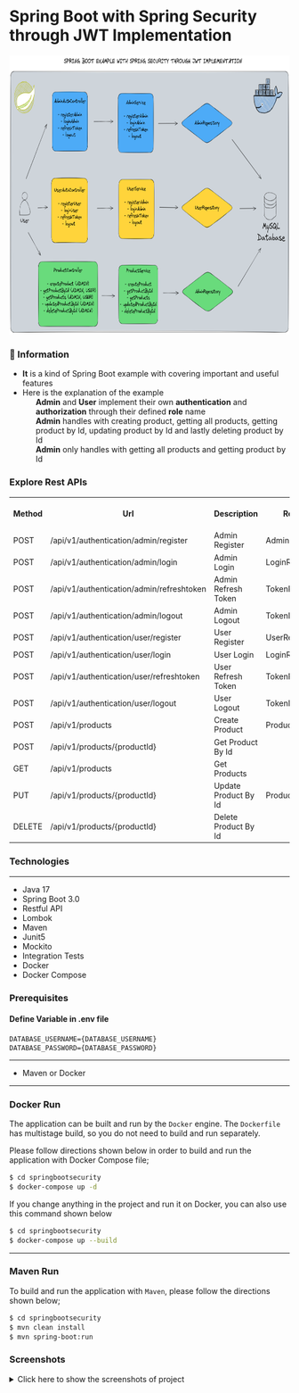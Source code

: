 # Spring Boot with Spring Security through JWT Implementation

<p align="center">
    <img src="screenshots/spring_boot_security_example_jwt_implementation.png" alt="Main Information" width="700" height="500">
</p>

### 📖 Information

<ul style="list-style-type:disc">
  <li><b>It</b> is a kind of Spring Boot example with covering important and useful features</li> 
  <li>Here is the explanation of the example
       <ul><b>Admin</b> and <b>User</b> implement their own <b>authentication</b> and <b>authorization</b> through their defined <b>role</b> name</ul>
       <ul><b>Admin</b> handles with creating product, getting all products, getting product by Id, updating product by Id and lastly deleting product by Id</ul>
       <ul><b>Admin</b> only handles with getting all products and getting product by Id</ul>
  </li>
</ul>

### Explore Rest APIs

<table style="width:100%">
  <tr>
      <th>Method</th>
      <th>Url</th>
      <th>Description</th>
      <th>Request Body</th>
      <th>Header</th>
      <th>Valid Path Variable</th>
      <th>No Path Variable</th>
  </tr>
  <tr>
      <td>POST</td>
      <td>/api/v1/authentication/admin/register</td>
      <td>Admin Register</td>
      <td>AdminRegisterRequest</td>
      <td></td>
      <td></td>
      <td></td>
  <tr>
  <tr>
      <td>POST</td>
      <td>/api/v1/authentication/admin/login</td>
      <td>Admin Login</td>
      <td>LoginRequest</td>
      <td></td>
      <td></td>
      <td></td>
  <tr>
  <tr>
      <td>POST</td>
      <td>/api/v1/authentication/admin/refreshtoken</td>
      <td>Admin Refresh Token</td>
      <td>TokenRefreshRequest</td>
      <td></td>
      <td></td>
      <td></td>
  <tr>
  <tr>
      <td>POST</td>
      <td>/api/v1/authentication/admin/logout</td>
      <td>Admin Logout</td>
      <td>TokenInvalidateRequest</td>
      <td></td>
      <td></td>
      <td></td>
  <tr>
  <tr>
      <td>POST</td>
      <td>/api/v1/authentication/user/register</td>
      <td>User Register</td>
      <td>UserRegisterRequest</td>
      <td></td>
      <td></td>
      <td></td>
  <tr>
  <tr>
      <td>POST</td>
      <td>/api/v1/authentication/user/login</td>
      <td>User Login</td>
      <td>LoginRequest</td>
      <td></td>
      <td></td>
      <td></td>
  <tr>
  <tr>
      <td>POST</td>
      <td>/api/v1/authentication/user/refreshtoken</td>
      <td>User Refresh Token</td>
      <td>TokenRefreshRequest</td>
      <td></td>
      <td></td>
      <td></td>
  <tr>
  <tr>
      <td>POST</td>
      <td>/api/v1/authentication/user/logout</td>
      <td>User Logout</td>
      <td>TokenInvalidateRequest</td>
      <td></td>
      <td></td>
      <td></td>
  <tr>
  <tr>
      <td>POST</td>
      <td>/api/v1/products</td>
      <td>Create Product</td>
      <td>ProductCreateRequest</td>
      <td></td>
      <td></td>
      <td></td>
  <tr>
  <tr>
      <td>POST</td>
      <td>/api/v1/products/{productId}</td>
      <td>Get Product By Id</td>
      <td></td>
      <td></td>
      <td>ProductId</td>
      <td></td>
  <tr>
  <tr>
      <td>GET</td>
      <td>/api/v1/products</td>
      <td>Get Products</td>
      <td></td>
      <td></td>
      <td></td>
      <td></td>
  <tr>
  <tr>
      <td>PUT</td>
      <td>/api/v1/products/{productId}</td>
      <td>Update Product By Id</td>
      <td>ProductUpdateRequest</td>
      <td></td>
      <td>ProductId</td>
      <td></td>
  <tr>
  <tr>
      <td>DELETE</td>
      <td>/api/v1/products/{productId}</td>
      <td>Delete Product By Id</td>
      <td></td>
      <td></td>
      <td>ProductId</td>
      <td></td>
  <tr>
</table>


### Technologies

---
- Java 17
- Spring Boot 3.0
- Restful API
- Lombok
- Maven
- Junit5
- Mockito
- Integration Tests
- Docker
- Docker Compose


### Prerequisites

#### Define Variable in .env file

```
DATABASE_USERNAME={DATABASE_USERNAME}
DATABASE_PASSWORD={DATABASE_PASSWORD}
```

---
- Maven or Docker
---


### Docker Run
The application can be built and run by the `Docker` engine. The `Dockerfile` has multistage build, so you do not need to build and run separately.

Please follow directions shown below in order to build and run the application with Docker Compose file;

```sh
$ cd springbootsecurity
$ docker-compose up -d
```

If you change anything in the project and run it on Docker, you can also use this command shown below

```sh
$ cd springbootsecurity
$ docker-compose up --build
```

---
### Maven Run
To build and run the application with `Maven`, please follow the directions shown below;

```sh
$ cd springbootsecurity
$ mvn clean install
$ mvn spring-boot:run
```

### Screenshots

<details>
<summary>Click here to show the screenshots of project</summary>
    <p> Figure 1 </p>
    <img src ="screenshots/spring_1.PNG">
    <p> Figure 2 </p>
    <img src ="screenshots/spring_2.PNG">
    <p> Figure 3 </p>
    <img src ="screenshots/spring_3.PNG">
    <p> Figure 4 </p>
    <img src ="screenshots/spring_4.PNG">
    <p> Figure 5 </p>
    <img src ="screenshots/spring_5.PNG">
    <p> Figure 6 </p>
    <img src ="screenshots/spring_6.PNG">
    <p> Figure 7 </p>
    <img src ="screenshots/spring_7.PNG">
    <p> Figure 8 </p>
    <img src ="screenshots/spring_8.PNG">
    <p> Figure 9 </p>
    <img src ="screenshots/spring_9.PNG">
    <p> Figure 10 </p>
    <img src ="screenshots/spring_10.PNG">
    <p> Figure 11 </p>
    <img src ="screenshots/spring_11.PNG">
    <p> Figure 12 </p>
    <img src ="screenshots/spring_12.PNG">
    <p> Figure 13 </p>
    <img src ="screenshots/spring_13.PNG">
    <p> Figure 14 </p>
    <img src ="screenshots/spring_14.PNG">
    <p> Figure 15 </p>
    <img src ="screenshots/spring_15.PNG">
    <p> Figure 16 </p>
    <img src ="screenshots/spring_16.PNG">
</details>